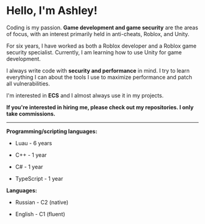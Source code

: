 # Hello, I'm Ashley!

Coding is my passion. **Game development and game security** are the areas of focus, with an interest primarily held in anti-cheats, Roblox, and Unity.

For six years, I have worked as both a Roblox developer and a Roblox game security specialist. Currently, I am learning how to use Unity for game development.

I always write code with **security and performance** in mind. I try to learn everything I can about the tools I use to maximize performance and patch all vulnerabilities.

I'm interested in **ECS** and I almost always use it in my projects.

**If you're interested in hiring me, please check out my repositories. I only take commissions.**

---

**Programming/scripting languages:**

* Luau - 6 years
 
* C++ - 1 year
 
* C# - 1 year
 
* TypeScript - 1 year
 

**Languages:**

* Russian - C2 (native)
 
* English - C1 (fluent)
